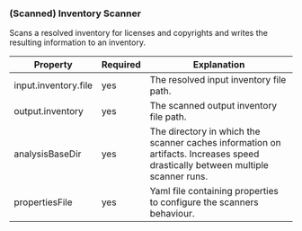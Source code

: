 ### (Scanned) Inventory Scanner

Scans a resolved inventory for licenses and copyrights and writes the resulting information to an inventory.

| Property         | Required | Explanation                                                                                                                    |
|------------------|----------|--------------------------------------------------------------------------------------------------------------------------------|
| input.inventory.file  | yes      | The resolved input inventory file path.                                                                                        |
| output.inventory | yes      | The scanned output inventory file path.                                                                                        |
| analysisBaseDir  | yes      | The directory in which the scanner caches information on artifacts. Increases speed drastically between multiple scanner runs. |
| propertiesFile   | yes      | Yaml file containing properties to configure the scanners behaviour.                                                           |

